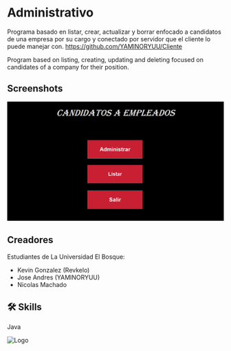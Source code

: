 # Administrativo

Programa basado en listar, crear, actualizar y borrar enfocado a candidatos de una empresa por su cargo y conectado por servidor que el cliente lo puede manejar con.
https://github.com/YAMlNORYUU/Cliente

Program based on listing, creating, updating and deleting focused on candidates of a company for their position.

## Screenshots

![App Screenshot](/Screenshot/Captura.PNG?raw=true "Screenshot")


## Creadores

Estudiantes de La Universidad El Bosque:

- Kevin Gonzalez (Revkelo)
- Jose Andres (YAMlNORYUU)
- Nicolas Machado 

## 🛠 Skills
Java

![Logo](https://artemisa.unbosque.edu.co/serviciosacademicos/consulta/educacioncontinuada/certificadodiploma/assets/imgs/logoUniversidadElBosque.png)
